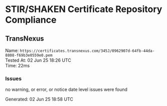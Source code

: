 # STIR/SHAKEN Certificate Repository Compliance

## TransNexus

Name: `https://certificates.transnexus.com/345J/0962907d-64fb-44da-8808-f69b3e0559e0.pem`\
Tested At: 02 Jun 25 18:26 UTC\
Time: 22ms

### Issues

no warning, or error, or notice date level issues were found

Generated: 02 Jun 25 18:58 UTC